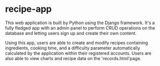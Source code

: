 # recipe-app

This web application is built by Python using the Django framework. It's a fully fledged app with an admin panel to perform CRUD operations on the database and letting users sign up and create their own content.

Using this app, users are able to create and modify recipes containing ingredients, cooking time, and a difficulty parameter automatically calculated by the application within their registered accounts. Users are also able to view charts and recipe data on the 'records.html'page.

